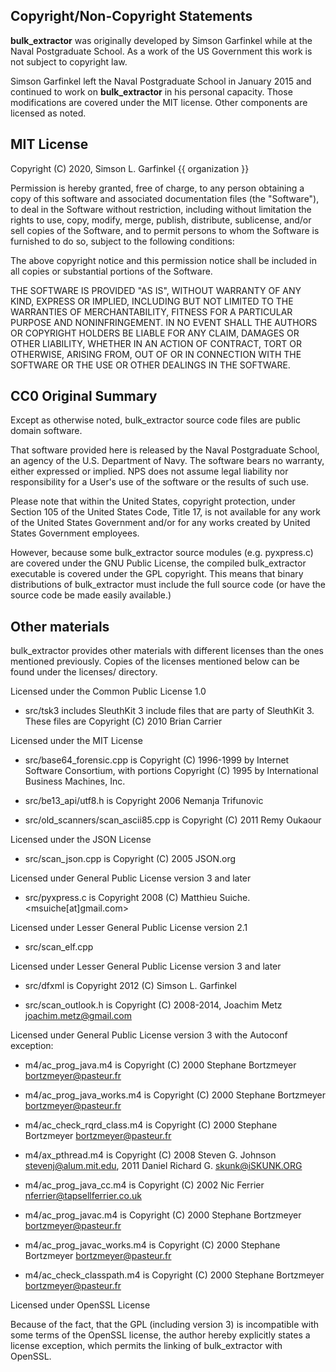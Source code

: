 ## Copyright/Non-Copyright Statements

**bulk_extractor** was originally developed by Simson Garfinkel while at
the Naval Postgraduate School. As a work of the US Government this
work is not subject to copyright law.

Simson Garfinkel left the Naval Postgraduate School in January 2015
and continued to work on **bulk_extractor** in his personal
capacity. Those modifications are covered under the MIT license. Other
components are licensed as noted.

## MIT License

Copyright (C) 2020, Simson L. Garfinkel {{ organization }}

Permission is hereby granted, free of charge, to any person obtaining a copy
of this software and associated documentation files (the "Software"), to deal
in the Software without restriction, including without limitation the rights
to use, copy, modify, merge, publish, distribute, sublicense, and/or sell
copies of the Software, and to permit persons to whom the Software is
furnished to do so, subject to the following conditions:

The above copyright notice and this permission notice shall be included in all
copies or substantial portions of the Software.

THE SOFTWARE IS PROVIDED "AS IS", WITHOUT WARRANTY OF ANY KIND,
EXPRESS OR IMPLIED, INCLUDING BUT NOT LIMITED TO THE WARRANTIES OF
MERCHANTABILITY, FITNESS FOR A PARTICULAR PURPOSE AND NONINFRINGEMENT.
IN NO EVENT SHALL THE AUTHORS OR COPYRIGHT HOLDERS BE LIABLE FOR ANY CLAIM,
DAMAGES OR OTHER LIABILITY, WHETHER IN AN ACTION OF CONTRACT, TORT OR
OTHERWISE, ARISING FROM, OUT OF OR IN CONNECTION WITH THE SOFTWARE OR THE USE
OR OTHER DEALINGS IN THE SOFTWARE.

## CC0 Original Summary

Except as otherwise noted, bulk_extractor source code files are public domain
software. 

That software provided here is released by the Naval Postgraduate
School, an agency of the U.S. Department of Navy.  The software bears
no warranty, either expressed or implied. NPS does not assume legal
liability nor responsibility for a User's use of the software or the
results of such use.

Please note that within the United States, copyright protection, under
Section 105 of the United States Code, Title 17, is not available for
any work of the United States Government and/or for any works created
by United States Government employees. 

However, because some bulk_extractor source modules (e.g. pyxpress.c)
are covered under the GNU Public License, the compiled bulk_extractor
executable is covered under the GPL copyright. This means that binary
distributions of bulk_extractor must include the full source code (or
have the source code be made easily available.)

## Other materials

bulk_extractor provides other materials with different licenses than the
ones mentioned previously. Copies of the licenses mentioned below can be
found under the licenses/ directory.

Licensed under the Common Public License 1.0

* src/tsk3 includes SleuthKit 3 include files that are party of
SleuthKit 3. These files are  Copyright (C) 2010 Brian Carrier


Licensed under the MIT License

* src/base64_forensic.cpp is Copyright (C) 1996-1999 by Internet Software Consortium, with
 portions Copyright (C) 1995 by International Business Machines, Inc.

* src/be13_api/utf8.h is Copyright 2006 Nemanja Trifunovic

* src/old_scanners/scan_ascii85.cpp is Copyright (C) 2011 Remy Oukaour


Licensed under the JSON License

* src/scan_json.cpp is Copyright (C) 2005 JSON.org


Licensed under General Public License version 3 and later

* src/pyxpress.c is Copyright 2008 (C) Matthieu Suiche. <msuiche[at]gmail.com> 


Licensed under Lesser General Public License version 2.1

* src/scan_elf.cpp


Licensed under Lesser General Public License version 3 and later

* src/dfxml is Copyright 2012 (C) Simson L. Garfinkel

* src/scan_outlook.h is Copyright (C) 2008-2014, Joachim Metz <joachim.metz@gmail.com>


Licensed under General Public License version 3 with the Autoconf exception:

* m4/ac_prog_java.m4 is Copyright (C) 2000 Stephane Bortzmeyer <bortzmeyer@pasteur.fr>

* m4/ac_prog_java_works.m4 is Copyright (C) 2000 Stephane Bortzmeyer <bortzmeyer@pasteur.fr>

* m4/ac_check_rqrd_class.m4 is Copyright (C) 2000 Stephane Bortzmeyer <bortzmeyer@pasteur.fr>

* m4/ax_pthread.m4 is Copyright (C) 2008 Steven G. Johnson <stevenj@alum.mit.edu>,
 2011 Daniel Richard G. <skunk@iSKUNK.ORG>

* m4/ac_prog_java_cc.m4 is Copyright (C) 2002 Nic Ferrier <nferrier@tapsellferrier.co.uk>

* m4/ac_prog_javac.m4 is Copyright (C) 2000 Stephane Bortzmeyer <bortzmeyer@pasteur.fr>

* m4/ac_prog_javac_works.m4 is Copyright (C) 2000 Stephane Bortzmeyer <bortzmeyer@pasteur.fr>

* m4/ac_check_classpath.m4 is Copyright (C) 2000 Stephane Bortzmeyer <bortzmeyer@pasteur.fr>


Licensed under OpenSSL License  

Because of the fact, that the GPL (including version 3) is incompatible with some terms of the OpenSSL license, the author hereby explicitly states a license exception, which permits the linking of bulk_extractor with OpenSSL.
